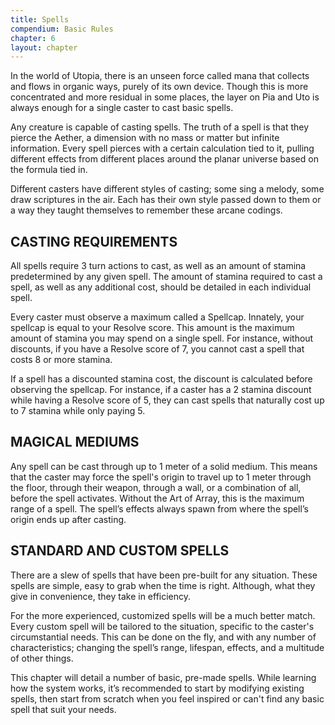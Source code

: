 ```yaml
---
title: Spells
compendium: Basic Rules
chapter: 6
layout: chapter
---
```

In the world of Utopia, there is an unseen force called mana that collects and flows in organic ways, purely of its own device. Though this is more concentrated and more residual in some places, the layer on Pia and Uto is always enough for a single caster to cast basic spells.

Any creature is capable of casting spells. The truth of a spell is that they pierce the Aether, a dimension with no mass or matter but infinite information. Every spell pierces with a certain calculation tied to it, pulling different effects from different places around the planar universe based on the formula tied in.

Different casters have different styles of casting; some sing a melody, some draw scriptures in the air. Each has their own style passed down to them or a way they taught themselves to remember these arcane codings.

## CASTING REQUIREMENTS

All spells require 3 turn actions to cast, as well as an amount of stamina predetermined by any given spell. The amount of stamina required to cast a spell, as well as any additional cost, should be detailed in each individual spell.

Every caster must observe a maximum called a Spellcap. Innately, your spellcap is equal to your Resolve score. This amount is the maximum amount of stamina you may spend on a single spell. For instance, without discounts, if you have a Resolve score of 7, you cannot cast a spell that costs 8 or more stamina.

If a spell has a discounted stamina cost, the discount is calculated before observing the spellcap. For instance, if a caster has a 2 stamina discount while having a Resolve score of 5, they can cast spells that naturally cost up to 7 stamina while only paying 5.

## MAGICAL MEDIUMS

Any spell can be cast through up to 1 meter of a solid medium. This means that the caster may force the spell's origin to travel up to 1 meter through the floor, through their weapon, through a wall, or a combination of all, before the spell activates. Without the Art of Array, this is the maximum range of a spell. The spell’s effects always spawn from where the spell’s origin ends up after casting.

## STANDARD AND CUSTOM SPELLS

There are a slew of spells that have been pre-built for any situation. These spells are simple, easy to grab when the time is right. Although, what they give in convenience, they take in efficiency.

For the more experienced, customized spells will be a much better match. Every custom spell will be tailored to the situation, specific to the caster's circumstantial needs. This can be done on the fly, and with any number of characteristics; changing the spell’s range, lifespan, effects, and a multitude of other things.

This chapter will detail a number of basic, pre-made spells. While learning how the system works, it’s recommended to start by modifying existing spells, then start from scratch when you feel inspired or can't find any basic spell that suit your needs.
